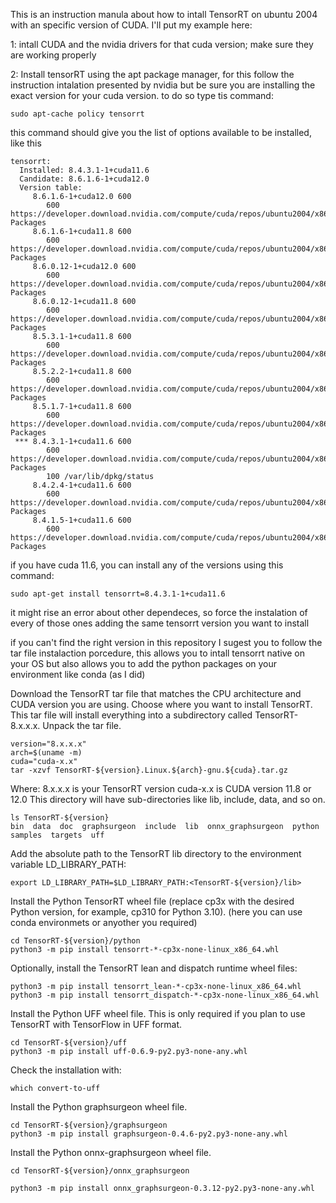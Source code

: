 This is an instruction manula about how to intall TensorRT on ubuntu 2004 with an specific version of CUDA. I'll put my example here:

1: intall CUDA and the nvidia drivers for that cuda version; make sure they are working properly

2: Install tensorRT using the apt package manager, for this follow the instruction intalation presented by nvidia but be sure
you are installing the exact version for your cuda version. to do so type tis command:

```
sudo apt-cache policy tensorrt
```
    

this command should give you the list of options available to be installed, like this 

```
tensorrt:
  Installed: 8.4.3.1-1+cuda11.6
  Candidate: 8.6.1.6-1+cuda12.0
  Version table:
     8.6.1.6-1+cuda12.0 600
        600 https://developer.download.nvidia.com/compute/cuda/repos/ubuntu2004/x86_64  Packages
     8.6.1.6-1+cuda11.8 600
        600 https://developer.download.nvidia.com/compute/cuda/repos/ubuntu2004/x86_64  Packages
     8.6.0.12-1+cuda12.0 600
        600 https://developer.download.nvidia.com/compute/cuda/repos/ubuntu2004/x86_64  Packages
     8.6.0.12-1+cuda11.8 600
        600 https://developer.download.nvidia.com/compute/cuda/repos/ubuntu2004/x86_64  Packages
     8.5.3.1-1+cuda11.8 600
        600 https://developer.download.nvidia.com/compute/cuda/repos/ubuntu2004/x86_64  Packages
     8.5.2.2-1+cuda11.8 600
        600 https://developer.download.nvidia.com/compute/cuda/repos/ubuntu2004/x86_64  Packages
     8.5.1.7-1+cuda11.8 600
        600 https://developer.download.nvidia.com/compute/cuda/repos/ubuntu2004/x86_64  Packages
 *** 8.4.3.1-1+cuda11.6 600
        600 https://developer.download.nvidia.com/compute/cuda/repos/ubuntu2004/x86_64  Packages
        100 /var/lib/dpkg/status
     8.4.2.4-1+cuda11.6 600
        600 https://developer.download.nvidia.com/compute/cuda/repos/ubuntu2004/x86_64  Packages
     8.4.1.5-1+cuda11.6 600
        600 https://developer.download.nvidia.com/compute/cuda/repos/ubuntu2004/x86_64  Packages
```



if you have cuda 11.6, you can install any of the versions using this command:
```
sudo apt-get install tensorrt=8.4.3.1-1+cuda11.6
```


it might rise an error about other dependeces, so force the instalation of every of those ones adding the same tensorrt version you want to install


if you can't find the right version in this repository I sugest you to follow the tar file instalaction porcedure, this allows you to intall tensorrt native on your OS but also allows you to add the python packages on your environment like conda (as I did)

Download the TensorRT tar file that matches the CPU architecture and CUDA version you are using.
Choose where you want to install TensorRT. This tar file will install everything into a subdirectory called TensorRT-8.x.x.x.
Unpack the tar file.

```
version="8.x.x.x"
arch=$(uname -m)
cuda="cuda-x.x"
tar -xzvf TensorRT-${version}.Linux.${arch}-gnu.${cuda}.tar.gz
```


Where:
    8.x.x.x is your TensorRT version
    cuda-x.x is CUDA version 11.8 or 12.0
This directory will have sub-directories like lib, include, data, and so on.

```
ls TensorRT-${version}
bin  data  doc  graphsurgeon  include  lib  onnx_graphsurgeon  python  samples  targets  uff
```

Add the absolute path to the TensorRT lib directory to the environment variable LD_LIBRARY_PATH:

```
export LD_LIBRARY_PATH=$LD_LIBRARY_PATH:<TensorRT-${version}/lib>
```

Install the Python TensorRT wheel file (replace cp3x with the desired Python version, for example, cp310 for Python 3.10). (here you can use conda environmets or anyother you required)

```
cd TensorRT-${version}/python
python3 -m pip install tensorrt-*-cp3x-none-linux_x86_64.whl
```

Optionally, install the TensorRT lean and dispatch runtime wheel files:

```
python3 -m pip install tensorrt_lean-*-cp3x-none-linux_x86_64.whl
python3 -m pip install tensorrt_dispatch-*-cp3x-none-linux_x86_64.whl
```

Install the Python UFF wheel file. This is only required if you plan to use TensorRT with TensorFlow in UFF format.

```
cd TensorRT-${version}/uff
python3 -m pip install uff-0.6.9-py2.py3-none-any.whl
```

Check the installation with:

```
which convert-to-uff
```

Install the Python graphsurgeon wheel file.

```
cd TensorRT-${version}/graphsurgeon
python3 -m pip install graphsurgeon-0.4.6-py2.py3-none-any.whl
```

Install the Python onnx-graphsurgeon wheel file.

```
cd TensorRT-${version}/onnx_graphsurgeon
    
python3 -m pip install onnx_graphsurgeon-0.3.12-py2.py3-none-any.whl
```
